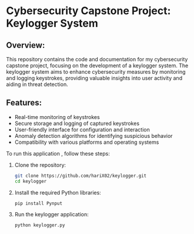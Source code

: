 # Cybersecurity Capstone Project: Keylogger System

## Overview:
This repository contains the code and documentation for my cybersecurity capstone project, focusing on the development of a keylogger system. The keylogger system aims to enhance cybersecurity measures by monitoring and logging keystrokes, providing valuable insights into user activity and aiding in threat detection.

## Features:
- Real-time monitoring of keystrokes
- Secure storage and logging of captured keystrokes
- User-friendly interface for configuration and interaction
- Anomaly detection algorithms for identifying suspicious behavior
- Compatibility with various platforms and operating systems

To run this application , follow these steps:

1. Clone the repository:

   ```bash
   git clone https://github.com/hariX02/keylogger.git
   cd keylogger
   ```

2. Install the required Python libraries:

   ```bash
   pip install Pynput
   ```

3. Run the keylogger application:

   ```bash
   python keylogger.py
  
